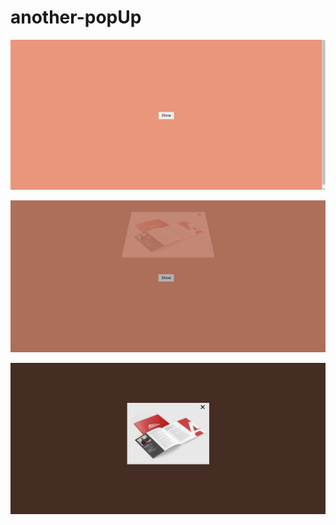 # another-popUp

![another-popUp](https://github.com/fullnamemillie/another-popUp/blob/main/another-popUp.jpg)

![another-popUp](https://github.com/fullnamemillie/another-popUp/blob/main/another-popUp-2.jpg)

![another-popUp](https://github.com/fullnamemillie/another-popUp/blob/main/another-popUp-3.jpg)
